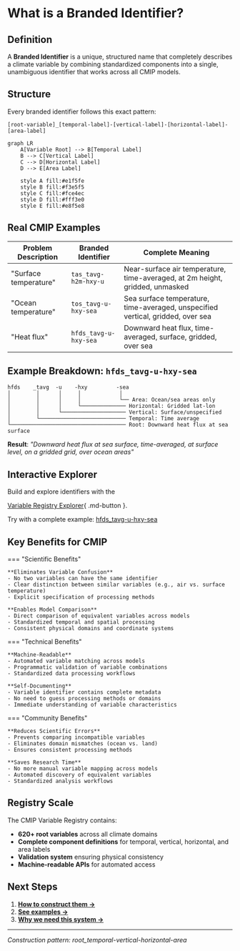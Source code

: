 # What is a Branded Identifier?


## Definition

A **Branded Identifier** is a unique, structured name that completely describes a climate variable by combining standardized components into a single, unambiguous identifier that works across all CMIP models.

## Structure

Every branded identifier follows this exact pattern:

```
[root-variable]_[temporal-label]-[vertical-label]-[horizontal-label]-[area-label]
```

```mermaid
graph LR
    A[Variable Root] --> B[Temporal Label]
    B --> C[Vertical Label]  
    C --> D[Horizontal Label]
    D --> E[Area Label]
    
    style A fill:#e1f5fe
    style B fill:#f3e5f5
    style C fill:#fce4ec
    style D fill:#fff3e0
    style E fill:#e8f5e8
```

## Real CMIP Examples

| Problem Description | Branded Identifier | Complete Meaning |
|-------------------|-------------------|---------|
| "Surface temperature" | `tas_tavg-h2m-hxy-u` | Near-surface air temperature, time-averaged, at 2m height, gridded, unmasked |
| "Ocean temperature" | `tos_tavg-u-hxy-sea` | Sea surface temperature, time-averaged, unspecified vertical, gridded, over sea |
| "Heat flux" | `hfds_tavg-u-hxy-sea` | Downward heat flux, time-averaged, surface, gridded, over sea |

## Example Breakdown: `hfds_tavg-u-hxy-sea`

```
hfds    _tavg  -u    -hxy         -sea
│        │      │     │            │
│        │      │     │            └── Area: Ocean/sea areas only
│        │      │     └────────────── Horizontal: Gridded lat-lon
│        │      └──────────────────── Vertical: Surface/unspecified
│        └─────────────────────────── Temporal: Time average
└──────────────────────────────────── Root: Downward heat flux at sea surface
```

**Result**: *"Downward heat flux at sea surface, time-averaged, at surface level, on a gridded grid, over ocean areas"*

## Interactive Explorer

Build and explore identifiers with the 

[Variable Registry Explorer](../variable-builder.html){ .md-button }.


Try with a complete example: [hfds_tavg-u-hxy-sea](../variable-builder.html?branding=hfds_tavg-u-hxy-sea)

## Key Benefits for CMIP

=== "Scientific Benefits"

    **Eliminates Variable Confusion**
    - No two variables can have the same identifier
    - Clear distinction between similar variables (e.g., air vs. surface temperature)
    - Explicit specification of processing methods

    **Enables Model Comparison**
    - Direct comparison of equivalent variables across models
    - Standardized temporal and spatial processing
    - Consistent physical domains and coordinate systems

=== "Technical Benefits"

    **Machine-Readable**
    - Automated variable matching across models
    - Programmatic validation of variable combinations
    - Standardized data processing workflows

    **Self-Documenting**
    - Variable identifier contains complete metadata
    - No need to guess processing methods or domains
    - Immediate understanding of variable characteristics

=== "Community Benefits"

    **Reduces Scientific Errors**
    - Prevents comparing incompatible variables
    - Eliminates domain mismatches (ocean vs. land)
    - Ensures consistent processing methods

    **Saves Research Time**
    - No more manual variable mapping across models
    - Automated discovery of equivalent variables
    - Standardized analysis workflows


## Registry Scale

The CMIP Variable Registry contains:

- **620+ root variables** across all climate domains
- **Complete component definitions** for temporal, vertical, horizontal, and area labels
- **Validation system** ensuring physical consistency  
- **Machine-readable APIs** for automated access

## Next Steps

1. **[How to construct them →](02_How%20to%20Construct/01_general_structure.md)**
2. **[See examples →](04_root-variables/02_domain_specific_examples/examples.md)**
3. **[Why we need this system →](03-why-we-need-this.md)**

---

*Construction pattern: root_temporal-vertical-horizontal-area*